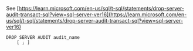 See [https://learn.microsoft.com/en-us/sql/t-sql/statements/drop-server-audit-transact-sql?view=sql-server-ver16](https://learn.microsoft.com/en-us/sql/t-sql/statements/drop-server-audit-transact-sql?view=sql-server-ver16)
```
DROP SERVER AUDIT audit_name  
    [ ; ]
```
